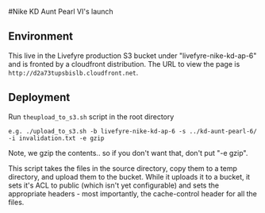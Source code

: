 #Nike KD Aunt Pearl VI's launch

## Environment
This live in the Livefyre production S3 bucket under "livefyre-nike-kd-ap-6" and is fronted by a cloudfront distribution. The URL to view the page is `http://d2a73tupsbislb.cloudfront.net`.

## Deployment
Run `theupload_to_s3.sh` script in the root directory

    e.g. ./upload_to_s3.sh -b livefyre-nike-kd-ap-6 -s ../kd-aunt-pearl-6/ -i invalidation.txt -e gzip

Note, we gzip the contents.. so if you don't want that, don't put "-e gzip".

This script takes the files in the source directory, copy them to a temp directory, and upload them to the bucket. While it uploads it to a bucket, it sets it's ACL to public (which isn't yet configurable) and sets the appropriate headers - most importantly, the cache-control header for all the files.

